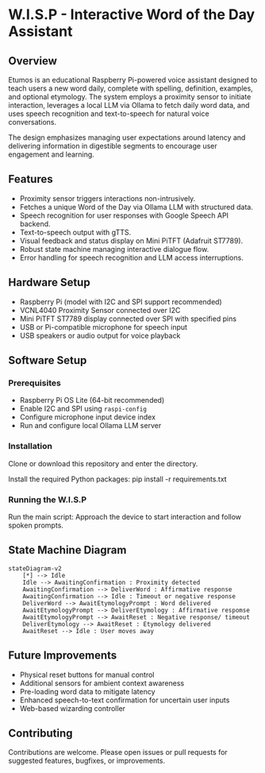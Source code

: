 # W.I.S.P - Interactive Word of the Day Assistant

## Overview
Etumos is an educational Raspberry Pi-powered voice assistant designed to teach users a new word daily, complete with spelling, definition, examples, and optional etymology. The system employs a proximity sensor to initiate interaction, leverages a local LLM via Ollama to fetch daily word data, and uses speech recognition and text-to-speech for natural voice conversations.

The design emphasizes managing user expectations around latency and delivering information in digestible segments to encourage user engagement and learning.

## Features
- Proximity sensor triggers interactions non-intrusively.
- Fetches a unique Word of the Day via Ollama LLM with structured data.
- Speech recognition for user responses with Google Speech API backend.
- Text-to-speech output with gTTS.
- Visual feedback and status display on Mini PiTFT (Adafruit ST7789).
- Robust state machine managing interactive dialogue flow.
- Error handling for speech recognition and LLM access interruptions.

## Hardware Setup
- Raspberry Pi (model with I2C and SPI support recommended)
- VCNL4040 Proximity Sensor connected over I2C
- Mini PiTFT ST7789 display connected over SPI with specified pins
- USB or Pi-compatible microphone for speech input
- USB speakers or audio output for voice playback

## Software Setup

### Prerequisites
- Raspberry Pi OS Lite (64-bit recommended)
- Enable I2C and SPI using `raspi-config`
- Configure microphone input device index
- Run and configure local Ollama LLM server

### Installation

Clone or download this repository and enter the directory.

Install the required Python packages:
pip install -r requirements.txt

### Running the W.I.S.P

Run the main script: Approach the device to start interaction and follow spoken prompts.

## State Machine Diagram

```mermaid
stateDiagram-v2
    [*] --> Idle
    Idle --> AwaitingConfirmation : Proximity detected
    AwaitingConfirmation --> DeliverWord : Affirmative response
    AwaitingConfirmation --> Idle : Timeout or negative response
    DeliverWord --> AwaitEtymologyPrompt : Word delivered
    AwaitEtymologyPrompt --> DeliverEtymology : Affirmative respomse
    AwaitEtymologyPrompt --> AwaitReset : Negative response/ timeout
    DeliverEtymology --> AwaitReset : Etymology delivered
    AwaitReset --> Idle : User moves away
```

## Future Improvements

- Physical reset buttons for manual control
- Additional sensors for ambient context awareness
- Pre-loading word data to mitigate latency
- Enhanced speech-to-text confirmation for uncertain user inputs
- Web-based wizarding controller

## Contributing

Contributions are welcome. Please open issues or pull requests for suggested features, bugfixes, or improvements.
